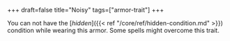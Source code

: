 +++
draft=false
title="Noisy"
tags=["armor-trait"]
+++

You can not have the [*hidden*]({{< ref "/core/ref/hidden-condition.md" >}}) condition while wearing this armor. Some spells might overcome this trait.
